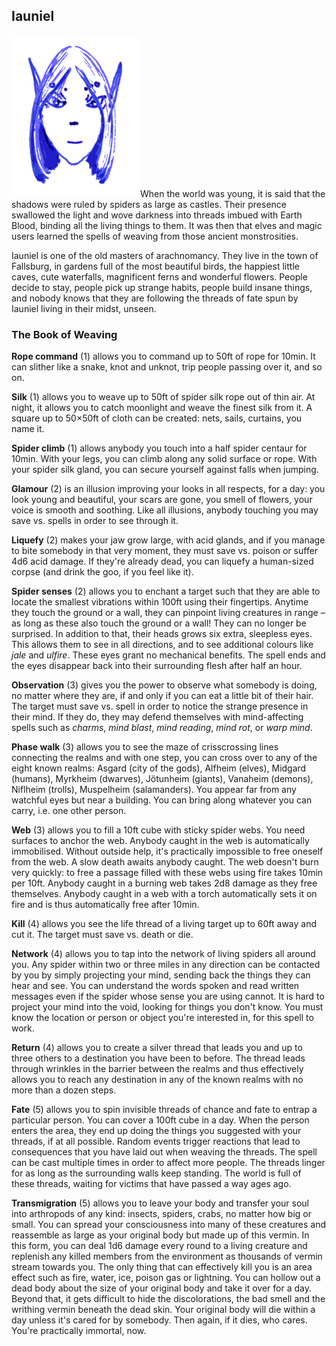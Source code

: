 ## Iauniel

![Iauniel](Iauniel.png)
When the world was young, it is said that the shadows were ruled by
spiders as large as castles. Their presence swallowed the light and
wove darkness into threads imbued with Earth Blood, binding all the
living things to them. It was then that elves and magic users learned
the spells of weaving from those ancient monstrosities.

Iauniel is one of the old masters of arachnomancy. They live in the
town of Fallsburg, in gardens full of the most beautiful birds, the
happiest little caves, cute waterfalls, magnificent ferns and
wonderful flowers. People decide to stay, people pick up strange
habits, people build insane things, and nobody knows that they are
following the threads of fate spun by Iauniel living in their midst,
unseen.

### The Book of Weaving

**Rope command** (1) allows you to command up to 50ft of rope for
10min. It can slither like a snake, knot and unknot, trip people
passing over it, and so on.

**Silk** (1) allows you to weave up to 50ft of spider silk rope out of
thin air. At night, it allows you to catch moonlight and weave the
finest silk from it. A square up to 50×50ft of cloth can be created:
nets, sails, curtains, you name it.

**Spider climb** (1) allows anybody you touch into a half spider
centaur for 10min. With your legs, you can climb along any solid
surface or rope. With your spider silk gland, you can secure yourself
against falls when jumping.

**Glamour** (2) is an illusion improving your looks in all respects,
for a day: you look young and beautiful, your scars are gone, you
smell of flowers, your voice is smooth and soothing. Like all
illusions, anybody touching you may save vs. spells in order to see
through it.

**Liquefy** (2) makes your jaw grow large, with acid glands, and if
you manage to bite somebody in that very moment, they must save
vs. poison or suffer 4d6 acid damage. If they're already dead, you can
liquefy a human-sized corpse (and drink the goo, if you feel like it).

**Spider senses** (2) allows you to enchant a target such that they
are able to locate the smallest vibrations within 100ft using their
fingertips. Anytime they touch the ground or a wall, they can pinpoint
living creatures in range – as long as these also touch the ground or
a wall! They can no longer be surprised. In addition to that, their
heads grows six extra, sleepless eyes. This allows them to see in all
directions, and to see additional colours like *jale* and *ulfire*.
These eyes grant no mechanical benefits. The spell ends and the eyes
disappear back into their surrounding flesh after half an hour.

**Observation** (3) gives you the power to observe what somebody is
doing, no matter where they are, if and only if you can eat a little
bit of their hair. The target must save vs. spell in order to notice
the strange presence in their mind. If they do, they may defend
themselves with mind-affecting spells such as *charms*, *mind blast*,
*mind reading*, *mind rot*, or *warp mind*.

**Phase walk** (3) allows you to see the maze of crisscrossing lines
connecting the realms and with one step, you can cross over to any of
the eight known realms: Asgard (city of the gods), Alfheim (elves),
Midgard (humans), Myrkheim (dwarves), Jötunheim (giants), Vanaheim
(demons), Niflheim (trolls), Muspelheim (salamanders). You appear far
from any watchful eyes but near a building. You can bring along
whatever you can carry, i.e. one other person.

**Web** (3) allows you to fill a 10ft cube with sticky spider webs.
You need surfaces to anchor the web. Anybody caught in the web is
automatically immobilised. Without outside help, it's practically
impossible to free oneself from the web. A slow death awaits anybody
caught. The web doesn't burn very quickly: to free a passage filled
with these webs using fire takes 10min per 10ft. Anybody caught in a
burning web takes 2d8 damage as they free themselves. Anybody caught
in a web with a torch automatically sets it on fire and is thus
automatically free after 10min.

**Kill** (4) allows you see the life thread of a
living target up to 60ft away and cut it. The target must save
vs. death or die.

**Network** (4) allows you to tap into the network of living spiders
all around you. Any spider within two or three miles in any direction
can be contacted by you by simply projecting your mind, sending back
the things they can hear and see. You can understand the words spoken
and read written messages even if the spider whose sense you are using
cannot. It is hard to project your mind into the void, looking for
things you don't know. You must know the location or person or object
you're interested in, for this spell to work.

**Return** (4) allows you to create a silver thread that leads you and
up to three others to a destination you have been to before. The
thread leads through wrinkles in the barrier between the realms and
thus effectively allows you to reach any destination in any of the
known realms with no more than a dozen steps.

**Fate** (5) allows you to spin invisible threads of chance and fate
to entrap a particular person. You can cover a 100ft cube in a day.
When the person enters the area, they end up doing the things you
suggested with your threads, if at all possible. Random events trigger
reactions that lead to consequences that you have laid out when
weaving the threads. The spell can be cast multiple times in order to
affect more people. The threads linger for as long as the surrounding
walls keep standing. The world is full of these threads, waiting for
victims that have passed a way ages ago.

**Transmigration** (5) allows you to leave your body and transfer your
soul into arthropods of any kind: insects, spiders, crabs, no matter
how big or small. You can spread your consciousness into many of these
creatures and reassemble as large as your original body but made up of
this vermin. In this form, you can deal 1d6 damage every round to a
living creature and replenish any killed members from the environment
as thousands of vermin stream towards you. The only thing that can
effectively kill you is an area effect such as fire, water, ice,
poison gas or lightning. You can hollow out a dead body about the size
of your original body and take it over for a day. Beyond that, it gets
difficult to hide the discolorations, the bad smell and the writhing
vermin beneath the dead skin. Your original body will die within a day
unless it's cared for by somebody. Then again, if it dies, who cares.
You're practically immortal, now.
